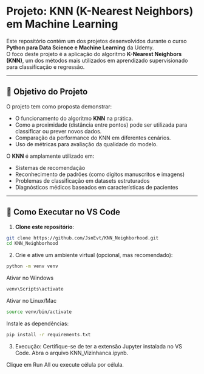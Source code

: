 # Projeto: KNN (K-Nearest Neighbors) em Machine Learning

Este repositório contém um dos projetos desenvolvidos durante o curso **Python para Data Science e Machine Learning** da Udemy.  
O foco deste projeto é a aplicação do algoritmo **K-Nearest Neighbors (KNN)**, um dos métodos mais utilizados em aprendizado supervisionado para classificação e regressão.

---

## 🎯 Objetivo do Projeto

O projeto tem como proposta demonstrar:

- O funcionamento do algoritmo **KNN** na prática.  
- Como a proximidade (distância entre pontos) pode ser utilizada para classificar ou prever novos dados.  
- Comparação da performance do KNN em diferentes cenários.  
- Uso de métricas para avaliação da qualidade do modelo.  

O **KNN** é amplamente utilizado em:
- Sistemas de recomendação  
- Reconhecimento de padrões (como dígitos manuscritos e imagens)  
- Problemas de classificação em datasets estruturados  
- Diagnósticos médicos baseados em características de pacientes  

---

## 🚀 Como Executar no VS Code

1. **Clone este repositório**:
```bash
git clone https://github.com/JsnEvt/KNN_Neighborhood.git
cd KNN_Neighborhood
```

2. Crie e ative um ambiente virtual (opcional, mas recomendado):
```bash
python -m venv venv
```
Ativar no Windows
```bash
venv\Scripts\activate
```
Ativar no Linux/Mac
```bash
source venv/bin/activate
```
Instale as dependências:
```bash
pip install -r requirements.txt
```
3. Execução:
Certifique-se de ter a extensão Jupyter instalada no VS Code.
Abra o arquivo KNN_Vizinhanca.ipynb.

Clique em Run All ou execute célula por célula.
